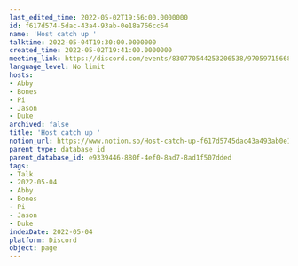 ```yaml
---
last_edited_time: 2022-05-02T19:56:00.0000000
id: f617d574-5dac-43a4-93ab-0e18a766cc64
name: 'Host catch up '
talktime: 2022-05-04T19:30:00.0000000
created_time: 2022-05-02T19:41:00.0000000
meeting_link: https://discord.com/events/830770544253206538/970597156681568276
language_level: No limit
hosts:
- Abby
- Bones
- Pi
- Jason
- Duke
archived: false
title: 'Host catch up '
notion_url: https://www.notion.so/Host-catch-up-f617d5745dac43a493ab0e18a766cc64
parent_type: database_id
parent_database_id: e9339446-880f-4ef0-8ad7-8ad1f507dded
tags:
- Talk
- 2022-05-04
- Abby
- Bones
- Pi
- Jason
- Duke
indexDate: 2022-05-04
platform: Discord
object: page
---
```





